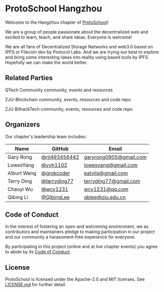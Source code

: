 # ProtoSchool Hangzhou

Welcome to the Hangzhou chapter of [ProtoSchool](https://proto.school)!

We are a group of people passionate about the decentralized web and excited to learn, teach, and share ideas. Everyone is welcome!

We are all fans of Decentralized Storage Networks and web3.0 based on IPFS or Filecoin dev by Protocol Labs. And we are trying our best to explore and bring some interesting ideas into reality using based tools by IPFS. Hopefully we can make the world better.

## Related Parties

QTech Community community, events and resources

ZJU-Blockchain community, events, resources and code repo

ZJU BithackTech community, events, resources and code repo

## Organizers

Our chapter's leadership team includes:

| Name | GitHub| Email |
| --- | --- | --- |
| Gary Rong | [@rjl493456442](https://github.com/rjl493456442) | [garyrong0905@gmail.com](mailto:garyrong0905@gmail.com) |
| LowesYang | [@yyh1102](https://github.com/yyh1102) | [lowesyang@gmail.com](mailto:lowesyang@gmail.com) |
| Alburt Wang | [@grokcoder](https://github.com/grokcoder) | [eatvlis@gmail.com](mailto:eatvlis@gmail.com) |
| Terry Ding | [@terryding77](https://github.com/terryding77) | [terryding77@gmail.com](mailto:terryding77@gmail.com) |
| Chaoyi Wu | [@wcy1231](https://github.com/wcy1231) | [wcy1231@qq.com](mailto:wcy1231@qq.com) |
| Qibing Li | [@QibingLee](https://github.com/QibingLee) | [qblee@zju.edu.cn](mailto:qblee@zju.edu.cn) |

## Code of Conduct

In the interest of fostering an open and welcoming environment, we as
contributors and maintainers pledge to making participation in our project and
our community a harassment-free experience for everyone.

By participating in this project (online and at live chapter events) you agree to abide by its [Code of Conduct](./CODE_OF_CONDUCT.md).

## License

ProtoSchool is licensed under the Apache-2.0 and MIT licenses. See [LICENSE.md](https://github.com/protoschool/seattle/blob/master/LICENSE.md) for further detail.
